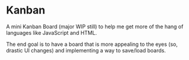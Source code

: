 # Kanban
A mini Kanban Board (major WIP still) to help me get more of the hang of languages like JavaScript and HTML.

The end goal is to have a board that is more appealing to the eyes (so, drastic UI changes) and implementing a way to save/load boards.
